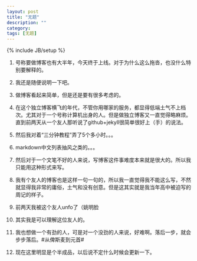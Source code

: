 ```yaml
---
layout: post
title: "无题"
description: ""
category: 
tags: [无题]
---
```

{% include JB/setup %}

1. 号称要做博客也有大半年，今天终于上线。对于为什么这么拖沓，也没什么特别要解释的。

2. 我还是随便说明一下吧。

3. 做博客看起来简单，但是还是要有很多考虑的。

4. 在这个独立博客横飞的年代，不管你用哪家的服务，都显得低端土气不上档次。尤其对于一个号称计算机出身的人。但是做独立博客又一直觉得略麻烦。直到前两天从一个友人那听说了github+jekyll很简单很好上（手）的说法。

5. 然后我对着“三分钟教程”弄了5个多小时。。。

6. markdown中文列表抽风之类的。。。

6. 然后对于一个文笔不好的人来说，写博客这件事难度本来就是很大的。所以我只能用这种形式来写。

7. 我有个友人的博客也是这样一句一句的，所以我一直觉得我不能这么写，不然就显得我非常的庸俗，土气和没有创意。但是这其实就是我当年高中被迫写的周记的样子。

8. 前两天我被这个友人unfo了（姚明脸

9. 其实我是可以理解这位友人的。

10. 我也想做一个有劲的人，可是对一个没劲的人来说，好难啊。落后一步，就会步步落后。#从俾斯麦到元首#

11. 现在这里明显是个半成品，以后说不定什么时候会更新一下。
